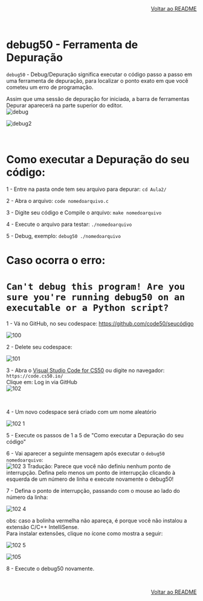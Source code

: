 <p align="right">
   <a href="https://patyfil.github.io/cs50-cc50-harvard/">Voltar ao README</a>
</p>

<br>  

# debug50 - Ferramenta de Depuração  

`debug50` - Debug/Depuração significa executar o código passo a passo em uma ferramenta de depuração, para localizar o ponto exato em que você cometeu um erro de programação.  

Assim que uma sessão de depuração for iniciada, a barra de ferramentas Depurar aparecerá na parte superior do editor.  
![debug](https://user-images.githubusercontent.com/41968938/208586137-2348bb28-b177-4bb2-a4a9-6abb702d3293.jpg)  

![debug2](https://user-images.githubusercontent.com/41968938/208586642-2d0c0005-ed3a-464e-8852-bda67f0a5401.jpg)

<br>  

# Como executar a Depuração do seu código:  
1 - Entre na pasta onde tem seu arquivo para depurar:
`cd Aula2/`  

2 - Abra o arquivo: `code nomedoarquivo.c`  

3 - Digite seu código e Compile o arquivo: `make nomedoarquivo`  

4 - Execute o arquivo para testar: `./nomedoarquivo`  

5 - Debug, exemplo: `debug50 ./nomedoarquivo`  


# Caso ocorra o erro:  
# ``` Can't debug this program! Are you sure you're running debug50 on an executable or a Python script? ```  

1 - Vá no GitHub, no seu codespace:   https://github.com/code50/seucódigo

![100](https://user-images.githubusercontent.com/41968938/208599070-8f990b5f-f315-4750-b136-eec8aea5bc63.jpg)

2 - Delete seu codespace:  

![101](https://user-images.githubusercontent.com/41968938/208599296-453fae3d-834b-4ea2-942e-356ec3e26abf.jpg)  

3 - Abra o [Visual Studio Code for CS50](https://code.cs50.io/) ou digite no navegador: `https://code.cs50.io/`  
Clique em: Log in via GitHub  
![102](https://user-images.githubusercontent.com/41968938/208601806-3a59c923-5f89-426b-b882-9ff980a3216a.jpg)  

<br>  

4 - Um novo codespace será criado com um nome aleatório  

![102 1](https://user-images.githubusercontent.com/41968938/208602088-8ed17cf9-98d7-48ff-a97c-ff362969b8d6.jpg)  

5 - Execute os passos de 1 a 5 de "Como executar a Depuração do seu código"  

6 - Vai aparecer a seguinte mensagem após executar o `debug50 nomedoarquivo`:  
![102 3](https://user-images.githubusercontent.com/41968938/208603525-14dc6ace-90a8-4da9-a7c2-2bcfc248202f.jpg)
Tradução: Parece que você não definiu nenhum ponto de interrupção. Defina pelo menos um ponto de interrupção clicando à esquerda de um número de linha e execute novamente o debug50!

7 - Defina o ponto de interrupção, passando com o mouse ao lado do número da linha:  

![102 4](https://user-images.githubusercontent.com/41968938/208604059-7784f6f0-5af5-4c45-ac35-818c8de78fb9.jpg)

obs: caso a bolinha vermelha não apareça, é porque você não instalou a extensão C/C++ IntelliSense.  
Para instalar extensões, clique no ícone como mostra a seguir:  

![102 5](https://user-images.githubusercontent.com/41968938/208604614-df8dc291-b431-44e5-bf6d-9f7b9eab63fb.jpg)

![105](https://user-images.githubusercontent.com/41968938/208607069-6f183730-9f0a-459e-9181-ca13e21ce9de.jpg)

8 - Execute o debug50 novamente.



<br>  

<p align="right">
   <a href="https://patyfil.github.io/cs50-cc50-harvard/">Voltar ao README</a>
</p>
